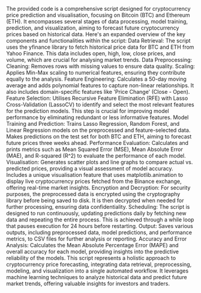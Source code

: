 The provided code is a comprehensive script designed for cryptocurrency price prediction and visualisation, focusing on Bitcoin (BTC) and Ethereum (ETH). It encompasses several stages of data processing, model training, prediction, and visualization, aiming to forecast future cryptocurrency prices based on historical data. Here's an expanded overview of the key components and functionalities within the script:
Data Retrieval: The script uses the yfinance library to fetch historical price data for BTC and ETH from Yahoo Finance. This data includes open, high, low, close prices, and volume, which are crucial for analysing market trends.
Data Preprocessing:
Cleaning: Removes rows with missing values to ensure data quality.
Scaling: Applies Min-Max scaling to numerical features, ensuring they contribute equally to the analysis.
Feature Engineering: Calculates a 50-day moving average and adds polynomial features to capture non-linear relationships. It also includes domain-specific features like 'Price Change' (Close - Open).
Feature Selection: Utilises Recursive Feature Elimination (RFE) with Lasso Cross-Validation (LassoCV) to identify and select the most relevant features for the prediction models. This step is crucial for improving model performance by eliminating redundant or less informative features.
Model Training and Prediction:
Trains Lasso Regression, Random Forest, and Linear Regression models on the preprocessed and feature-selected data.
Makes predictions on the test set for both BTC and ETH, aiming to forecast future prices three weeks ahead.
Performance Evaluation: Calculates and prints metrics such as Mean Squared Error (MSE), Mean Absolute Error (MAE), and R-squared (R^2) to evaluate the performance of each model.
Visualisation:
Generates scatter plots and line graphs to compare actual vs. predicted prices, providing a visual assessment of model accuracy.
Includes a unique visualisation feature that uses matplotlib.animation to display live cryptocurrency prices fetched from the Binance exchange, offering real-time market insights.
Encryption and Decryption: For security purposes, the preprocessed data is encrypted using the cryptography library before being saved to disk. It is then decrypted when needed for further processing, ensuring data confidentiality.
Scheduling: The script is designed to run continuously, updating predictions daily by fetching new data and repeating the entire process. This is achieved through a while loop that pauses execution for 24 hours before restarting.
Output: Saves various outputs, including preprocessed data, model predictions, and performance metrics, to CSV files for further analysis or reporting.
Accuracy and Error Analysis: Calculates the Mean Absolute Percentage Error (MAPE) and overall accuracy for each model, providing insights into the predictive reliability of the models.
This script represents a holistic approach to cryptocurrency price forecasting, integrating data retrieval, preprocessing, modeling, and visualization into a single automated workflow. It leverages machine learning techniques to analyze historical data and predict future market trends, offering valuable insights for investors and traders.
